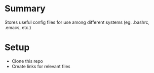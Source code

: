 # Summary

Stores useful config files for use among different systems
(eg. .bashrc, .emacs, etc.)

# Setup
* Clone this repo
* Create links for relevant files
